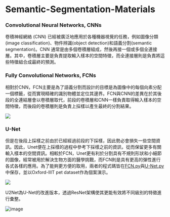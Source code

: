 # Semantic-Segmentation-Materials

### Convolutional Neural Networks, CNNs
卷積神經網絡 (CNN) 已經被廣泛地應用於各種機器視覺的任務，例如圖像分類(image classification)、物件辨識(object detection)和語義分割(semantic segmentation)。CNN 通常是由多個卷積層組成，然後再接一個或多個全連接層。其中，卷積層主要是負責提取輸入樣本的空間特徵，而全連接層則是負責將這些特徵組合成最終的預測。


### Fully Convolutional Networks, FCNs
相對於CNN，FCN主要是為了語義分割而設計的目標是為圖像中的每個向素分配一個標籤，從而實現精確的識別物體並定位其邊界。FCN與CNN的差異在於其後段的全連結層會以卷積層取代，前段的卷積層和CNN一樣負責取得輸入樣本的空間特徵，而後段的卷積層則是負責上採樣以產生最終的分割結果。

![](https://i.imgur.com/X82zO1O.png)

### U-Net
但是在後段上採樣之前由於已經經過前段的下採樣，因此勢必會損失一些空間資訊。因此，Unet便在上採樣的過程中參考下採樣之前的資訊，從而保留更多有關輸入樣本的空間資訊。相較於FCN，Unet更有利於分割具有不規則形狀和小細節的圖像，經常被用於解決生物方面的醫學挑戰，而FCN則是具有更高的彈性進行各式各樣的應用。為了能夠更方便的取用，兩者的程式碼皆在[FCN.py](#code)與[U-Net.py](#code)中保存，並以Oxford-IIIT pet dataset作為個案演示。

![](https://i.imgur.com/IzZWZi0.png)

U2Net為U-Net的改進版本，透過ResNet架構使其更能有效將不同級別的特徵進行彙整。

![image](https://user-images.githubusercontent.com/98240703/229375336-56361afa-991f-4e55-9ed1-d8bb5ec0ecb8.png)

